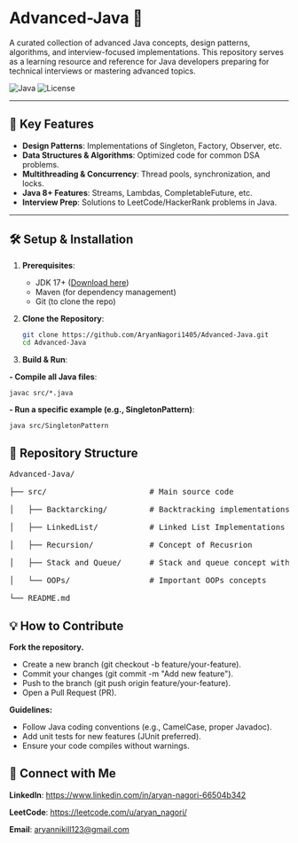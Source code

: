 # Advanced-Java 🚀

A curated collection of advanced Java concepts, design patterns, algorithms, and interview-focused implementations. This repository serves as a learning resource and reference for Java developers preparing for technical interviews or mastering advanced topics.

![Java](https://img.shields.io/badge/Java-17%2B-blue?logo=openjdk)
![License](https://img.shields.io/badge/License-MIT-green)

---

## 📌 Key Features
- **Design Patterns**: Implementations of Singleton, Factory, Observer, etc.
- **Data Structures & Algorithms**: Optimized code for common DSA problems.
- **Multithreading & Concurrency**: Thread pools, synchronization, and locks.
- **Java 8+ Features**: Streams, Lambdas, CompletableFuture, etc.
- **Interview Prep**: Solutions to LeetCode/HackerRank problems in Java.

---

## 🛠️ Setup & Installation
1. **Prerequisites**:
   - JDK 17+ ([Download here](https://www.oracle.com/java/technologies/javase-downloads.html))
   - Maven (for dependency management)
   - Git (to clone the repo)

2. **Clone the Repository**:
   ```bash
   git clone https://github.com/AryanNagori1405/Advanced-Java.git
   cd Advanced-Java

3. **Build & Run**:<br>

**- Compile all Java files**:<br>

    javac src/*.java
**- Run a specific example (e.g., SingletonPattern)**:<br>

    java src/SingletonPattern

## 📂 Repository Structure
<pre>
Advanced-Java/<br>
├── src/                      # Main source code<br>
│   ├── Backtarcking/         # Backtracking implementations<br>
│   ├── LinkedList/           # Linked List Implementations<br>
│   ├── Recursion/            # Concept of Recusrion<br>
│   ├── Stack and Queue/      # Stack and queue concept with questions<br>
│   └── OOPs/                 # Important OOPs concepts<br>
└── README.md
</pre>

## 💡 How to Contribute
**Fork the repository.**
- Create a new branch (git checkout -b feature/your-feature).
- Commit your changes (git commit -m "Add new feature").
- Push to the branch (git push origin feature/your-feature).
- Open a Pull Request (PR).

**Guidelines:**
- Follow Java coding conventions (e.g., CamelCase, proper Javadoc).
- Add unit tests for new features (JUnit preferred).
- Ensure your code compiles without warnings.

## 🔗 Connect with Me

**LinkedIn**:  https://www.linkedin.com/in/aryan-nagori-66504b342 <br>

**LeetCode**:  https://leetcode.com/u/aryan_nagori/ <br>

**Email**:  aryannikill123@gmail.com <br>
